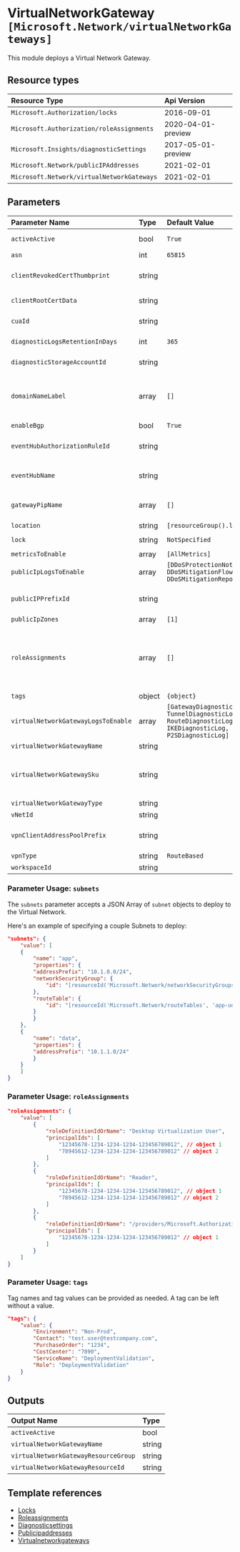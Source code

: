 # VirtualNetworkGateway `[Microsoft.Network/virtualNetworkGateways]`

This module deploys a Virtual Network Gateway.

## Resource types

| Resource Type | Api Version |
| :-- | :-- |
| `Microsoft.Authorization/locks` | 2016-09-01 |
| `Microsoft.Authorization/roleAssignments` | 2020-04-01-preview |
| `Microsoft.Insights/diagnosticSettings` | 2017-05-01-preview |
| `Microsoft.Network/publicIPAddresses` | 2021-02-01 |
| `Microsoft.Network/virtualNetworkGateways` | 2021-02-01 |

## Parameters

| Parameter Name | Type | Default Value | Possible Values | Description |
| :-- | :-- | :-- | :-- | :-- |
| `activeActive` | bool | `True` |  | Optional. Value to specify if the Gateway should be deployed in active-active or active-passive configuration |
| `asn` | int | `65815` |  | Optional. ASN value |
| `clientRevokedCertThumbprint` | string |  |  | Optional. Thumbprint of the revoked certificate. This would revoke VPN client certificates matching this thumbprint from connecting to the VNet. |
| `clientRootCertData` | string |  |  | Optional. Client root certificate data used to authenticate VPN clients. |
| `cuaId` | string |  |  | Optional. Customer Usage Attribution id (GUID). This GUID must be previously registered |
| `diagnosticLogsRetentionInDays` | int | `365` |  | Optional. Specifies the number of days that logs will be kept for; a value of 0 will retain data indefinitely. |
| `diagnosticStorageAccountId` | string |  |  | Required. Resource identifier of the Diagnostic Storage Account. |
| `domainNameLabel` | array | `[]` |  | Optional. DNS name(s) of the Public IP resource(s). If you enabled active-active configuration, you need to provide 2 DNS names, if you want to use this feature. A region specific suffix will be appended to it, e.g.: your-DNS-name.usgovvirginia.cloudapp.azure.com |
| `enableBgp` | bool | `True` |  | Optional. Value to specify if BGP is enabled or not |
| `eventHubAuthorizationRuleId` | string |  |  | Optional. Resource ID of the event hub authorization rule for the Event Hubs namespace in which the event hub should be created or streamed to. |
| `eventHubName` | string |  |  | Optional. Name of the event hub within the namespace to which logs are streamed. Without this, an event hub is created for each log category. |
| `gatewayPipName` | array | `[]` |  | Optional. Specifies the name of the Public IP used by the Virtual Network Gateway. If it's not provided, a '-pip' suffix will be appended to the gateway's name. |
| `location` | string | `[resourceGroup().location]` |  | Optional. Location for all resources. |
| `lock` | string | `NotSpecified` | `[CanNotDelete, NotSpecified, ReadOnly]` | Optional. Specify the type of lock. |
| `metricsToEnable` | array | `[AllMetrics]` | `[AllMetrics]` | Optional. The name of metrics that will be streamed. |
| `publicIpLogsToEnable` | array | `[DDoSProtectionNotifications, DDoSMitigationFlowLogs, DDoSMitigationReports]` | `[DDoSProtectionNotifications, DDoSMitigationFlowLogs, DDoSMitigationReports]` | Optional. The name of logs that will be streamed. |
| `publicIPPrefixId` | string |  |  | Optional. Resource Id of the Public IP Prefix object. This is only needed if you want your Public IPs created in a PIP Prefix. |
| `publicIpZones` | array | `[1]` |  | Optional. Specifies the zones of the Public IP address. |
| `roleAssignments` | array | `[]` |  | Optional. Array of role assignment objects that contain the 'roleDefinitionIdOrName' and 'principalId' to define RBAC role assignments on this resource. In the roleDefinitionIdOrName attribute, you can provide either the display name of the role definition, or its fully qualified ID in the following format: '/providers/Microsoft.Authorization/roleDefinitions/c2f4ef07-c644-48eb-af81-4b1b4947fb11' |
| `tags` | object | `{object}` |  | Optional. Tags of the resource. |
| `virtualNetworkGatewayLogsToEnable` | array | `[GatewayDiagnosticLog, TunnelDiagnosticLog, RouteDiagnosticLog, IKEDiagnosticLog, P2SDiagnosticLog]` | `[GatewayDiagnosticLog, TunnelDiagnosticLog, RouteDiagnosticLog, IKEDiagnosticLog, P2SDiagnosticLog]` | Optional. The name of logs that will be streamed. |
| `virtualNetworkGatewayName` | string |  |  | Required. Specifies the Virtual Network Gateway name. |
| `virtualNetworkGatewaySku` | string |  | `[Basic, VpnGw1, VpnGw2, VpnGw3, VpnGw1AZ, VpnGw2AZ, VpnGw3AZ, Standard, HighPerformance, UltraPerformance, ErGw1AZ, ErGw2AZ, ErGw3AZ]` | Required. The Sku of the Gateway. |
| `virtualNetworkGatewayType` | string |  | `[Vpn, ExpressRoute]` | Required. Specifies the gateway type. E.g. VPN, ExpressRoute |
| `vNetId` | string |  |  | Required. Virtual Network resource Id |
| `vpnClientAddressPoolPrefix` | string |  |  | Optional. The IP address range from which VPN clients will receive an IP address when connected. Range specified must not overlap with on-premise network. |
| `vpnType` | string | `RouteBased` | `[PolicyBased, RouteBased]` | Required. Specifies the VPN type |
| `workspaceId` | string |  |  | Required. Resource identifier of Log Analytics. |

### Parameter Usage: `subnets`

The `subnets` parameter accepts a JSON Array of `subnet` objects to deploy to the Virtual Network.

Here's an example of specifying a couple Subnets to deploy:

```json
"subnets": {
    "value": [
    {
        "name": "app",
        "properties": {
        "addressPrefix": "10.1.0.0/24",
        "networkSecurityGroup": {
            "id": "[resourceId('Microsoft.Network/networkSecurityGroups', 'app-nsg')]"
        },
        "routeTable": {
            "id": "[resourceId('Microsoft.Network/routeTables', 'app-udr')]"
        }
        }
    },
    {
        "name": "data",
        "properties": {
        "addressPrefix": "10.1.1.0/24"
        }
    }
    ]
}
```

### Parameter Usage: `roleAssignments`

```json
"roleAssignments": {
    "value": [
        {
            "roleDefinitionIdOrName": "Desktop Virtualization User",
            "principalIds": [
                "12345678-1234-1234-1234-123456789012", // object 1
                "78945612-1234-1234-1234-123456789012" // object 2
            ]
        },
        {
            "roleDefinitionIdOrName": "Reader",
            "principalIds": [
                "12345678-1234-1234-1234-123456789012", // object 1
                "78945612-1234-1234-1234-123456789012" // object 2
            ]
        },
        {
            "roleDefinitionIdOrName": "/providers/Microsoft.Authorization/roleDefinitions/c2f4ef07-c644-48eb-af81-4b1b4947fb11",
            "principalIds": [
                "12345678-1234-1234-1234-123456789012" // object 1
            ]
        }
    ]
}
```

### Parameter Usage: `tags`

Tag names and tag values can be provided as needed. A tag can be left without a value.

```json
"tags": {
    "value": {
        "Environment": "Non-Prod",
        "Contact": "test.user@testcompany.com",
        "PurchaseOrder": "1234",
        "CostCenter": "7890",
        "ServiceName": "DeploymentValidation",
        "Role": "DeploymentValidation"
    }
}
```

## Outputs

| Output Name | Type |
| :-- | :-- |
| `activeActive` | bool |
| `virtualNetworkGatewayName` | string |
| `virtualNetworkGatewayResourceGroup` | string |
| `virtualNetworkGatewayResourceId` | string |

## Template references

- [Locks](https://docs.microsoft.com/en-us/azure/templates/Microsoft.Authorization/2016-09-01/locks)
- [Roleassignments](https://docs.microsoft.com/en-us/azure/templates/Microsoft.Authorization/2020-04-01-preview/roleAssignments)
- [Diagnosticsettings](https://docs.microsoft.com/en-us/azure/templates/Microsoft.Insights/2017-05-01-preview/diagnosticSettings)
- [Publicipaddresses](https://docs.microsoft.com/en-us/azure/templates/Microsoft.Network/2021-02-01/publicIPAddresses)
- [Virtualnetworkgateways](https://docs.microsoft.com/en-us/azure/templates/Microsoft.Network/2021-02-01/virtualNetworkGateways)
